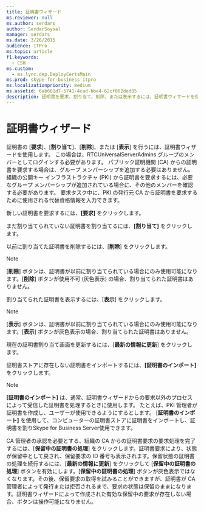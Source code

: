 ```yaml
---
title: 証明書ウィザード
ms.reviewer: null
ms.author: serdars
author: SerdarSoysal
manager: serdars
ms.date: 3/26/2015
audience: ITPro
ms.topic: article
f1.keywords:
  - CSH
ms.custom:
  - ms.lync.dep.DeployCertsMain
ms.prod: skype-for-business-itpro
ms.localizationpriority: medium
ms.assetid: 6ab661d7-5741-4cad-bbe4-62cf862ded85
description: 証明書を要求、割り当て、削除、または表示するには、証明書ウィザードを使用します。 この場合は、RTCUniversalServerAdmins グループのメンバーとしてログインする必要があります。 パブリック証明機関 (CA) からの証明書を要求する場合は、グループ メンバーシップを追加する必要はありません。 組織の公開キー インフラストラクチャ (PKI) から証明書を要求するには、必要なグループ メンバーシップが追加されている場合に、その他のメンバーを確認する必要があります。 要求タスク中に、PKI の発行元 CA から証明書を要求するために使用される代替資格情報を入力できます。
---
```


# <a name="certificate-wizard"></a>証明書ウィザード
 
証明書の [**要求**]、[**割り当て**]、[**削除**]、または [**表示**] を行うには、証明書ウィザードを使用します。 この場合は、RTCUniversalServerAdmins グループのメンバーとしてログインする必要があります。 パブリック証明機関 (CA) からの証明書を要求する場合は、グループ メンバーシップを追加する必要はありません。 組織の公開キー インフラストラクチャ (PKI) から証明書を要求するには、必要なグループ メンバーシップが追加されている場合に、その他のメンバーを確認する必要があります。 要求タスク中に、PKI の発行元 CA から証明書を要求するために使用される代替資格情報を入力できます。
  
新しい証明書を要求するには、**[要求]** をクリックします。
  
まだ割り当てられていない証明書を割り当てるには、**[割り当て]** をクリックします。
  
以前に割り当てた証明書を削除するには、[**削除**] をクリックします。
  
> [!NOTE]
> [**削除**] ボタンは、証明書が以前に割り当てられている場合にのみ使用可能になります。[**削除**] ボタンが使用不可 (灰色表示) の場合、割り当てられた証明書はありません。
  
割り当てられた証明書を表示するには、[**表示**] をクリックします。
  
> [!NOTE]
> [**表示**] ボタンは、証明書が以前に割り当てられている場合にのみ使用可能になります。[**表示**] ボタンが灰色表示の場合、割り当てられた証明書はありません。
  
現在の証明書割り当て画面を更新するには、[**最新の情報に更新**] をクリックします。
  
証明書ストアに存在しない証明書をインポートするには、**[証明書のインポート]** をクリックします。
  
> [!NOTE]
> **[証明書のインポート]** は、通常、証明書ウィザードからの要求以外のプロセスによって受信した証明書を処理するときに使用します。 たとえば、PKI 管理者が証明書を作成し、ユーザーが使用できるようにするとします。 [**証明書のインポート]** を使用して、コンピューターの証明書ストアに証明書をインポートし、証明書を割りSkype for Business Server使用できます。
  
CA 管理者の承認を必要とする、組織の CA からの証明書要求の要求処理を完了するには、[**保留中の証明書の処理**] をクリックします。証明書要求により、状態が保留中として戻され、保留要求の ID 番号も表示されます。保留状態の証明書の処理を続行するには、[**最新の情報に更新**] をクリックして [**保留中の証明書の処理**] ボタンを有効にします。[**保留中の証明書の処理**] ボタンが灰色表示ではなくなります。その後、保留要求の取得を試みることができますが、証明書が CA 管理者によって発行または拒否されるまで、要求の状態は保留のままになります。証明書ウィザードによって作成された有効な保留中の要求が存在しない場合、ボタンは操作可能になりません。
  

